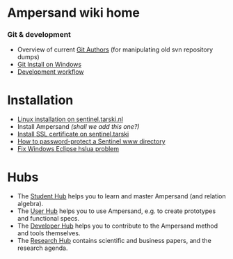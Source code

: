 # Ampersand wiki home

### Git & development

* Overview of current [Git Authors](GitAuthors) (for manipulating old svn repository dumps)
* [Git Install on Windows](git-install-on-windows)
* [Development workflow](Development-workflow)

# Installation
* [Linux installation on sentinel.tarski.nl](Linux-installation-on-sentinel.tarski.nl)
* Install Ampersand _(shall we add this one?)_
* [Install SSL certificate on sentinel.tarski](Install-SSL-certificate-on-sentinel.tarski)
* [How to password-protect a Sentinel www directory](Password-protect-Sentinel-www-directory)
* [Fix Windows Eclipse hslua problem](Fix-Windows-Eclipse-hslua-problem)

# Hubs
* The [Student Hub](Student-Hub) helps you to learn and master Ampersand (and relation algebra).
* The [User Hub](User-Hub) helps you to use Ampersand, e.g. to create prototypes and functional specs.
* The [Developer Hub](Developer-Hub) helps you to contribute to the Ampersand method and tools themselves.
* The [Research Hub](Research-Hub) contains scientific and business papers, and the research agenda.